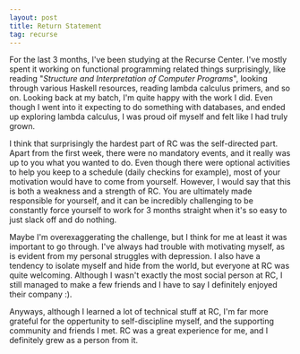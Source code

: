 ```yaml
---
layout: post
title: Return Statement
tag: recurse
---
```


For the last 3 months, I've been studying at the Recurse Center. I've mostly
spent it working on functional programming related things surprisingly, like
reading "*Structure and Interpretation of Computer Programs*", looking through
various Haskell resources, reading lambda calculus primers, and so on. Looking
back at my batch, I'm quite happy with the work I did. Even though I went into
it expecting to do something with databases, and ended up exploring lambda
calculus, I was proud oif myself and felt like I had truly grown.

I think that surprisingly the hardest part of RC was the self-directed part.
Apart from the first week, there were no mandatory events, and it really was up
to you what you wanted to do. Even though there were optional activities to help
you keep to a schedule (daily checkins for example), most of your motivation
would have to come from yourself. However, I would say that this is both a
weakness and a strength of RC. You are ultimately made responsible for yourself,
and it can be incredibly challenging to be constantly force yourself to work for
3 months straight when it's so easy to just slack off and do nothing.

Maybe I'm overexaggerating the challenge, but I think for me at least it was
important to go through. I've always had trouble with motivating myself, as is
evident from my personal struggles with depression. I also have a tendency to
isolate myself and hide from the world, but everyone at RC was quite welcoming.
Although I wasn't exactly the most social person at RC, I still managed to make
a few friends and I have to say I definitely enjoyed their company :).

Anyways, although I learned a lot of technical stuff at RC, I'm far more
grateful for the oppertunity to self-discipline myself, and the supporting
community and friends I met. RC was a great experience for me, and I definitely
grew as a person from it.